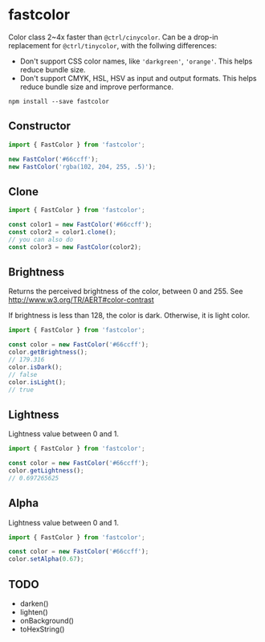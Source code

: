 # fastcolor

Color class 2~4x faster than `@ctrl/cinycolor`. Can be a drop-in replacement for `@ctrl/tinycolor`, with the follwing differences:

- Don't support CSS color names, like `'darkgreen'`, `'orange'`. This helps reduce bundle size.
- Don't support CMYK, HSL, HSV as input and output formats. This helps reduce bundle size and improve performance.

```
npm install --save fastcolor
```

## Constructor

```js
import { FastColor } from 'fastcolor';

new FastColor('#66ccff');
new FastColor('rgba(102, 204, 255, .5)');
```

## Clone

```js
import { FastColor } from 'fastcolor';

const color1 = new FastColor('#66ccff');
const color2 = color1.clone();
// you can also do
const color3 = new FastColor(color2);
```

## Brightness

Returns the perceived brightness of the color, between 0 and 255. See http://www.w3.org/TR/AERT#color-contrast

If brightness is less than 128, the color is dark. Otherwise, it is light color.

```js
import { FastColor } from 'fastcolor';

const color = new FastColor('#66ccff');
color.getBrightness();
// 179.316
color.isDark();
// false
color.isLight();
// true
```

## Lightness

Lightness value between 0 and 1.

```js
import { FastColor } from 'fastcolor';

const color = new FastColor('#66ccff');
color.getLightness();
// 0.697265625
```

## Alpha

Lightness value between 0 and 1.

```js
import { FastColor } from 'fastcolor';

const color = new FastColor('#66ccff');
color.setAlpha(0.67);
```

## TODO

- darken()
- lighten()
- onBackground()
- toHexString()
